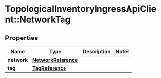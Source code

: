 # TopologicalInventoryIngressApiClient::NetworkTag

## Properties
Name | Type | Description | Notes
------------ | ------------- | ------------- | -------------
**network** | [**NetworkReference**](NetworkReference.md) |  | 
**tag** | [**TagReference**](TagReference.md) |  | 


